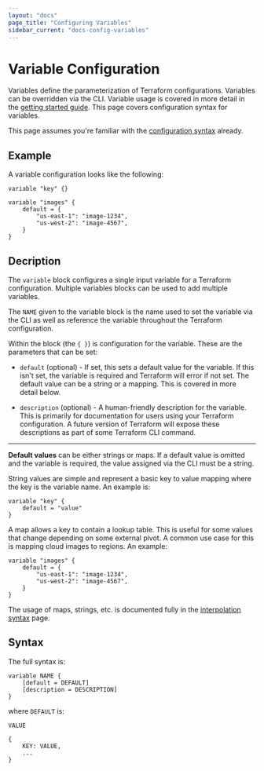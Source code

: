 ```yaml
---
layout: "docs"
page_title: "Configuring Variables"
sidebar_current: "docs-config-variables"
---
```


# Variable Configuration

Variables define the parameterization of Terraform configurations.
Variables can be overridden via the CLI. Variable usage is
covered in more detail in the
[getting started guide](/intro/getting-started/variables.html).
This page covers configuration syntax for variables.

This page assumes you're familiar with the
[configuration syntax](/docs/configuration/syntax.html)
already.

## Example

A variable configuration looks like the following:

```
variable "key" {}

variable "images" {
	default = {
		"us-east-1": "image-1234",
		"us-west-2": "image-4567",
	}
}
```

## Decription

The `variable`  block configures a single input variable for
a Terraform configuration. Multiple variables blocks can be used to
add multiple variables.

The `NAME` given to the variable block is the name used to
set the variable via the CLI as well as reference the variable
throughout the Terraform configuration.

Within the block (the `{ }`) is configuration for the variable.
These are the parameters that can be set:

  * `default` (optional) - If set, this sets a default value
    for the variable. If this isn't set, the variable is required
    and Terraform will error if not set. The default value can be
    a string or a mapping. This is covered in more detail below.

  * `description` (optional) - A human-friendly description for
    the variable. This is primarily for documentation for users
    using your Terraform configuration. A future version of Terraform
    will expose these descriptions as part of some Terraform CLI
    command.

------

**Default values** can be either strings or maps. If a default
value is omitted and the variable is required, the value assigned
via the CLI must be a string.

String values are simple and represent a basic key to value
mapping where the key is the variable name. An example is:

```
variable "key" {
	default = "value"
}
```

A map allows a key to contain a lookup table. This is useful
for some values that change depending on some external pivot.
A common use case for this is mapping cloud images to regions.
An example:

```
variable "images" {
	default = {
		"us-east-1": "image-1234",
		"us-west-2": "image-4567",
	}
}
```

The usage of maps, strings, etc. is documented fully in the
[interpolation syntax](/docs/configuration/interpolation.html)
page.

## Syntax

The full syntax is:

```
variable NAME {
	[default = DEFAULT]
	[description = DESCRIPTION]
}
```

where `DEFAULT` is:

```
VALUE

{
	KEY: VALUE,
	...
}
```
